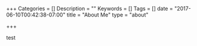 +++
Categories = []
Description = ""
Keywords = []
Tags = []
date = "2017-06-10T00:42:38-07:00"
title = "About Me"
type = "about"

+++

test
